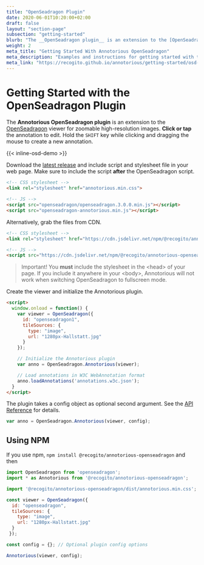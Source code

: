 ```yaml
---
title: "OpenSeadragon Plugin"
date: 2020-06-01T10:20:00+02:00
draft: false
layout: "section-page"
subsection: "getting-started"
blurb: "The __OpenSeadragon plugin__ is an extension to the [OpenSeadragon](http://openseadragon.github.io/) viewer for zoomable high-resolution images."
weight: 2
meta_title: "Getting Started With Annotorious OpenSeadragon"
meta_description: "Examples and instructions for getting started with the Annotorious OpenSeadragon plugin for image annotation"
meta_link: "https://recogito.github.io/annotorious/getting-started/osd-plugin"
---
```


# Getting Started with the OpenSeadragon Plugin

The __Annotorious OpenSeadragon plugin__ is an extension to the [OpenSeadragon](http://openseadragon.github.io/)
viewer for zoomable high-resolution images. __Click or tap__ the annotation to edit. Hold the `SHIFT` key while 
clicking and dragging the mouse to create a new annotation.

{{< inline-osd-demo >}}

Download the [latest release](https://github.com/recogito/annotorious-openseadragon/releases/latest)
and include script and stylesheet file in your web page. Make sure to include the script __after__ the
OpenSeadragon script.

```html
<!-- CSS stylesheet -->
<link rel="stylesheet" href="annotorious.min.css">

<!-- JS -->
<script src="openseadragon/openseadragon.3.0.0.min.js"></script>
<script src="openseadragon-annotorious.min.js"></script>
```

Alternatively, grab the files from CDN.

```html
<!-- CSS stylesheet -->
<link rel="stylesheet" href="https://cdn.jsdelivr.net/npm/@recogito/annotorious-openseadragon@{{< version-osd >}}/dist/annotorious.min.css">

<!-- JS -->
<script src="https://cdn.jsdelivr.net/npm/@recogito/annotorious-openseadragon@{{< version-osd >}}/dist/openseadragon-annotorious.min.js"></script>
```

> Important! You __must__ include the stylesheet in the \<head\> of your page. If you include it
> anywhere in your \<body\>, Annotorious will not work when switching OpenSeadragon to fullscreen mode. 

Create the viewer and initialize the Annotorious plugin.

```html
<script>
  window.onload = function() {
    var viewer = OpenSeadragon({
      id: "openseadragon1",
      tileSources: {
        type: "image",
        url: "1280px-Hallstatt.jpg"
      }
    });

    // Initialize the Annotorious plugin
    var anno = OpenSeadragon.Annotorious(viewer);

    // Load annotations in W3C WebAnnotation format
    anno.loadAnnotations('annotations.w3c.json');
  }
</script>
```

The plugin takes a config object as optional second argument. See the [API Reference](/annotorious/api-docs/osd-plugin/) for details.

```javascript
var anno = OpenSeadragon.Annotorious(viewer, config);
```

## Using NPM

If you use npm, `npm install @recogito/annotorious-openseadragon` and then

```javascript
import OpenSeadragon from 'openseadragon';
import * as Annotorious from '@recogito/annotorious-openseadragon';

import '@recogito/annotorious-openseadragon/dist/annotorious.min.css';

const viewer = OpenSeadragon({
  id: "openseadragon",
  tileSources: {
    type: "image",
    url: "1280px-Hallstatt.jpg"
  }
 });

const config = {}; // Optional plugin config options

Annotorious(viewer, config);
```